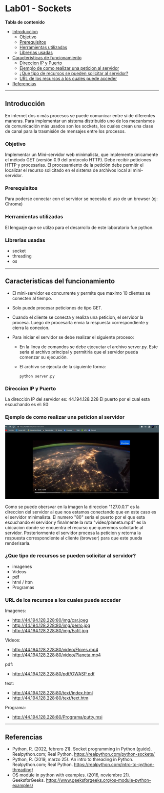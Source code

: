 # Lab01 - Sockets 

**Tabla de contenido**

- [Introduccion](#introducción)
    - [Objetivo](#objetivo)
    - [Prerequisitos](#prerequisitos)
    - [Herramientas utilizadas](#herramientas-utilizadas)
    - [Librerias usadas](#librerias-usadas)
- [Caracteristicas de funcionamiento](#caracteristicas-del-funcionamiento)
    - [Direccion IP y Puerto](#direccion-ip-y-puerto)
    - [Ejemplo de como realizar una peticion al servidor](#ejemplo-de-como-realizar-una-peticion-al-servidor)
    - [¿Que tipo de recursos se pueden solicitar al servidor?](#¿que-tipo-de-recursos-se-pueden-solicitar-al-servidor)
    - [URL de los recursos a los cuales puede acceder](#url-de-los-recursos-a-los-cuales-puede-acceder)
- [Referencias](#referencias)
    
---
## **Introducción**
En internet dos o más procesos se puede comunicar entre si de diferentes maneras. Para implementar un sistema distribuido uno de los mecanismos de comunicación más usados son los sockets, los cuales crean una clase de canal para la trasmisión de mensajes entre los procesos.

### **Objetivo**

Implementar un Mini-servidor web minimalista, que implemente únicamente el método
GET (versión 0.9 del protocolo HTTP). Debe recibir peticiones HTTP y procesarlas. El
procesamiento de la petición debe permitir el localizar el recurso solicitado en el
sistema de archivos local al mini-servidor. 

### **Prerequisitos**

Para poderse conectar con el servidor se necesita el uso de un browser (ej: Chrome)

### **Herramientas utilizadas**

El lenguaje que se utilzo para el desarrollo de este laboratorio fue python.

### **Librerias usadas**

- socket
- threading 
- os

---
## **Caracteristicas del funcionamiento**

- El mini-servidor es concurrente y permite que maximo 10 clientes se conecten al tiempo. 
- Solo puede procesar peticiones de tipo GET. 
- Cuando el cliente se conecta y realiza una peticion, el servidor la procesa. Luego de procesarla envia la respuesta correspondiente y cierra la conexion. 
- Para iniciar el servidor se debe realizar el siguiente proceso:

    -   En la linea de comandos se debe ejecuctar el archivo server.py. Este seria el archivo principal y permitiria que el servidor pueda comenzar su ejecución. 

    - El archivo se ejecuta de la siguiente forma:

        ```
        python server.py
        ```

### **Direccion IP y Puerto** 

La dirección IP del servidor es: 44.194.128.228
El puerto por el cual esta escuchando es el: 80

### **Ejemplo de como realizar una peticion al servidor**

![Image text](https://github.com/MiguelZapata04/Topicos_Telematica/blob/master/Laboratorios/Lab01/Captura.png)

Como se puede obersvar en la imagen la direccion "127.0.0.1" es la direccion del servidor al que nos estamos conectando que en este caso es el servidor minimalista. El numero "80" seria el puerto por el que esta escuchando el servidor y finalmente la ruta "video/planeta.mp4" es la ubicacion donde se encuentra el recurso que queremos solicitarle al servidor. Posteriormente el servidor procesa la peticion y retorna la respuesta correspondiente al cliente (browser) para que este pueda renderisarla. 

### **¿Que tipo de recursos se pueden solicitar al servidor?**

- imagenes
- Videos 
- pdf
- html / htm
- Programas 

### **URL de los recursos a los cuales puede acceder**

Imagenes:
- http://44.194.128.228:80/img/car.jpeg
- http://44.194.128.228:80/img/perro.jpg
- http://44.194.128.228:80/img/Eafit.jpg

Videos:
- http://44.194.128.228:80/video/Flores.mp4
- http://44.194.128.228:80/video/Planeta.mp4

pdf:
- http://44.194.128.228:80/pdf/OWASP.pdf

text:
- http://44.194.128.228:80/text/index.html
- http://44.194.128.228:80/text/text.htm

Programa:
- http://44.194.128.228:80/Programa/putty.msi

---

## **Referencias** 
- Python, R. (2022, febrero 21). Socket programming in Python (guide). Realpython.com; Real Python. https://realpython.com/python-sockets/
- Python, R. (2019, marzo 25). An intro to threading in Python. Realpython.com; Real Python. https://realpython.com/intro-to-python-threading/
- OS module in python with examples. (2016, noviembre 21). GeeksforGeeks. https://www.geeksforgeeks.org/os-module-python-examples/
